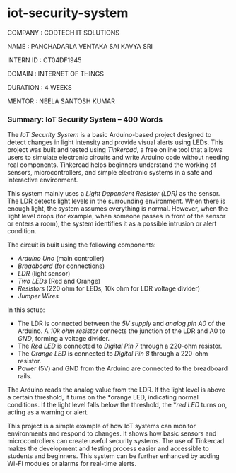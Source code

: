 # iot-security-system

COMPANY : CODTECH IT SOLUTIONS

NAME : PANCHADARLA VENTAKA SAI KAVYA SRI

INTERN ID : CT04DF1945

DOMAIN : INTERNET OF THINGS

DURATION : 4 WEEKS

MENTOR : NEELA SANTOSH KUMAR

### Summary: IoT Security System – 400 Words

The *IoT Security System* is a basic Arduino-based project designed to detect changes in light intensity and provide visual alerts using LEDs. This project was built and tested using *Tinkercad*, a free online tool that allows users to simulate electronic circuits and write Arduino code without needing real components. Tinkercad helps beginners understand the working of sensors, microcontrollers, and simple electronic systems in a safe and interactive environment.

This system mainly uses a *Light Dependent Resistor (LDR)* as the sensor. The LDR detects light levels in the surrounding environment. When there is enough light, the system assumes everything is normal. However, when the light level drops (for example, when someone passes in front of the sensor or enters a room), the system identifies it as a possible intrusion or alert condition.

The circuit is built using the following components:

* *Arduino Uno* (main controller)
* *Breadboard* (for connections)
* *LDR* (light sensor)
* *Two LEDs* (Red and Orange)
* *Resistors* (220 ohm for LEDs, 10k ohm for LDR voltage divider)
* *Jumper Wires*

In this setup:

* The LDR is connected between the *5V supply* and *analog pin A0* of the Arduino. A *10k ohm resistor* connects the junction of the LDR and A0 to *GND*, forming a voltage divider.
* The *Red LED* is connected to *Digital Pin 7* through a 220-ohm resistor.
* The *Orange LED* is connected to *Digital Pin 8* through a 220-ohm resistor.
* Power (5V) and GND from the Arduino are connected to the breadboard rails.

The Arduino reads the analog value from the LDR. If the light level is above a certain threshold, it turns on the *orange LED, indicating normal conditions. If the light level falls below the threshold, the **red LED* turns on, acting as a warning or alert.

This project is a simple example of how IoT systems can monitor environments and respond to changes. It shows how basic sensors and microcontrollers can create useful security systems. The use of Tinkercad makes the development and testing process easier and accessible to students and beginners. This system can be further enhanced by adding Wi-Fi modules or alarms for real-time alerts.
